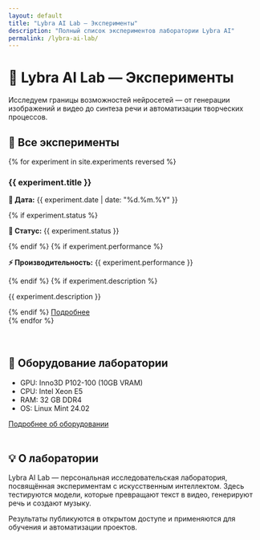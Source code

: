 ```yaml
---
layout: default
title: "Lybra AI Lab — Эксперименты"
description: "Полный список экспериментов лаборатории Lybra AI"
permalink: /lybra-ai-lab/
---
```


<h1>🧪 Lybra AI Lab — Эксперименты</h1>
<p>Исследуем границы возможностей нейросетей — от генерации изображений и видео до синтеза речи и автоматизации творческих процессов.</p>

<section class="experiments-list">
  <h2>📘 Все эксперименты</h2>
  <div class="cards-grid">
  {% for experiment in site.experiments reversed %}
  <div class="card">
      <h3>{{ experiment.title }}</h3>
      <p><strong>📅 Дата:</strong> {{ experiment.date | date: "%d.%m.%Y" }}</p>
      {% if experiment.status %}
      <p><strong>🎯 Статус:</strong> {{ experiment.status }}</p>
      {% endif %}
      {% if experiment.performance %}
      <p><strong>⚡ Производительность:</strong> {{ experiment.performance }}</p>
      {% endif %}
      {% if experiment.description %}
      <p>{{ experiment.description }}</p>
      {% endif %}
      <a href="{{ experiment.url | relative_url }}" class="btn btn-secondary" style="margin-top:0.5rem;">Подробнее</a>
  </div>
  {% endfor %}
  </div>
</section>

<section class="lab-info" style="margin-top: 4rem;">
  <h2>🧰 Оборудование лаборатории</h2>
  <ul>
    <li>GPU: Inno3D P102-100 (10GB VRAM)</li>
    <li>CPU: Intel Xeon E5</li>
    <li>RAM: 32 GB DDR4</li>
    <li>OS: Linux Mint 24.02</li>
  </ul>
  <p><a href="/hardware.html" class="btn btn-outline">Подробнее об оборудовании</a></p>
</section>

<section class="lab-about" style="margin-top: 3rem;">
  <h2>💡 О лаборатории</h2>
  <div class="card">
      <p>Lybra AI Lab — персональная исследовательская лаборатория, посвящённая экспериментам с искусственным интеллектом. Здесь тестируются модели, которые превращают текст в видео, генерируют речь и создают музыку.</p>
      <p>Результаты публикуются в открытом доступе и применяются для обучения и автоматизации проектов.</p>
  </div>
</section>
